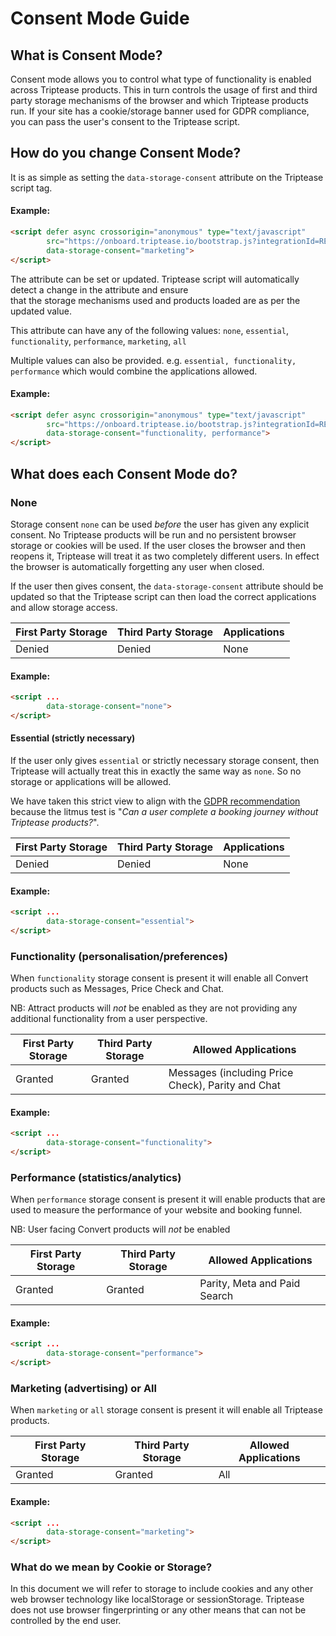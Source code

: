 # Consent Mode Guide

## What is Consent Mode?

Consent mode allows you to control what type of functionality is enabled across Triptease products. This in turn controls the 
usage of first and third party storage mechanisms of the browser and which Triptease products run.
If your site has a cookie/storage banner used for GDPR compliance, you can pass the user's consent to the Triptease script.

## How do you change Consent Mode?

It is as simple as setting the `data-storage-consent` attribute on the Triptease script tag. 

#### Example:

```html
<script defer async crossorigin="anonymous" type="text/javascript"
        src="https://onboard.triptease.io/bootstrap.js?integrationId=REPLACE_ME"
        data-storage-consent="marketing">
</script>
```

The attribute can be set or updated. Triptease script will automatically detect a change in the attribute and ensure  
that the storage mechanisms used and products loaded are as per the updated value. 

This attribute can have any of the following values: `none`, `essential`, `functionality`, `performance`, `marketing`, `all`

Multiple values can also be provided. e.g. `essential, functionality, performance` which would combine the applications allowed.

#### Example:

```html
<script defer async crossorigin="anonymous" type="text/javascript"
        src="https://onboard.triptease.io/bootstrap.js?integrationId=REPLACE_ME"
        data-storage-consent="functionality, performance">
</script>
```

## What does each Consent Mode do?

### None

Storage consent `none` can be used *before* the user has given any explicit consent. No Triptease products will be run and no persistent 
browser storage or cookies will be used. If the user closes the browser and then reopens it, Triptease will treat it as two completely 
different users. In effect the browser is automatically forgetting any user when closed.

If the user then gives consent, the `data-storage-consent` attribute should be updated so that the Triptease script can then load the 
correct applications and allow storage access.

| First Party Storage | Third Party Storage | Applications |
|---------------------|---------------------|--------------|
| Denied              | Denied              | None         |

#### Example:

```html
<script ...
        data-storage-consent="none">
</script>
```


#### Essential (strictly necessary)

If the user only gives `essential` or strictly necessary storage consent, then Triptease will actually treat this 
in exactly the same way as `none`. So no storage or applications will be allowed. 

We have taken this strict view to align with the [GDPR recommendation](https://gdpr.eu/cookies/) because the litmus test is 
"_Can a user complete a booking journey without Triptease products?_".

| First Party Storage | Third Party Storage | Applications |
|---------------------|---------------------|--------------|
| Denied              | Denied              | None         |

#### Example:

```html
<script ...
        data-storage-consent="essential">
</script>
```

### Functionality (personalisation/preferences)

When `functionality` storage consent is present it will enable all Convert products such as Messages, Price Check and Chat. 

NB: Attract products will *not* be enabled as they are not providing any additional functionality 
from a user perspective.


| First Party Storage | Third Party Storage | Allowed Applications                              |
|---------------------|---------------------|---------------------------------------------------|
| Granted             | Granted             | Messages (including Price Check), Parity and Chat |

#### Example:

```html
<script ...
        data-storage-consent="functionality">
</script>
```


### Performance (statistics/analytics)

When `performance` storage consent is present it will enable products that are used to measure the performance
of your website and booking funnel.

NB: User facing Convert products will *not* be enabled 

| First Party Storage | Third Party Storage | Allowed Applications         |
|---------------------|---------------------|------------------------------|
| Granted             | Granted             | Parity, Meta and Paid Search |

#### Example:

```html
<script ...
        data-storage-consent="performance">
</script>
```

### Marketing (advertising) or All 

When `marketing` or `all` storage consent is present it will enable all Triptease products.

| First Party Storage | Third Party Storage | Allowed Applications |
|---------------------|---------------------|----------------------|
| Granted             | Granted             | All                  |

#### Example:

```html
<script ...
        data-storage-consent="marketing">
</script>
```

### What do we mean by Cookie or Storage?

In this document we will refer to storage to include cookies and any other web browser technology like localStorage or sessionStorage.
Triptease does not use browser fingerprinting or any other means that can not be controlled by the end user.

